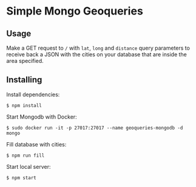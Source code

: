 # Simple Mongo Geoqueries

## Usage

Make a GET request to `/` with `lat`, `long` and `distance` query parameters to receive back a JSON with the cities on your database that are inside the area specified.

## Installing

Install dependencies:

`$ npm install`

Start Mongodb with Docker:

`$ sudo docker run -it -p 27017:27017 --name geoqueries-mongodb -d mongo`

Fill database with cities:

`$ npm run fill`

Start local server:

`$ npm start`